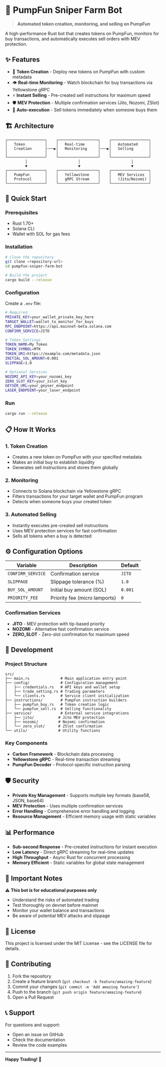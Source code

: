 # 🚀 PumpFun Sniper Farm Bot

> **Automated token creation, monitoring, and selling on PumpFun**

A high-performance Rust bot that creates tokens on PumpFun, monitors for buy transactions, and automatically executes sell orders with MEV protection.

## ✨ Features

- 🎯 **Token Creation** - Deploy new tokens on PumpFun with custom metadata
- 👁️ **Real-time Monitoring** - Watch blockchain for buy transactions via Yellowstone gRPC
- ⚡ **Instant Selling** - Pre-created sell instructions for maximum speed
- 🛡️ **MEV Protection** - Multiple confirmation services (Jito, Nozomi, ZSlot)
- 🔄 **Auto-execution** - Sell tokens immediately when someone buys them

## 🏗️ Architecture

```
┌─────────────────┐    ┌──────────────────┐    ┌─────────────────┐
│   Token         │    │   Real-time      │    │   Automated     │
│   Creation      │───▶│   Monitoring     │───▶│   Selling       │
│                 │    │                  │    │                 │
└─────────────────┘    └──────────────────┘    └─────────────────┘
         │                       │                       │
         ▼                       ▼                       ▼
┌─────────────────┐    ┌──────────────────┐    ┌─────────────────┐
│   PumpFun       │    │   Yellowstone    │    │   MEV Services  │
│   Protocol      │    │   gRPC Stream    │    │   (Jito/Nozomi) │
└─────────────────┘    └──────────────────┘    └─────────────────┘
```

## 🚀 Quick Start

### Prerequisites

- Rust 1.70+
- Solana CLI
- Wallet with SOL for gas fees

### Installation

```bash
# Clone the repository
git clone <repository-url>
cd pumpfun-sniper-farm-bot

# Build the project
cargo build --release
```

### Configuration

Create a `.env` file:

```bash
# Required
PRIVATE_KEY=your_wallet_private_key_here
TARGET_WALLET=wallet_to_monitor_for_buys
RPC_ENDPOINT=https://api.mainnet-beta.solana.com
CONFIRM_SERVICE=JITO

# Token Settings
TOKEN_NAME=My Token
TOKEN_SYMBOL=MTK
TOKEN_URI=https://example.com/metadata.json
INITIAL_SOL_AMOUNT=0.001
SLIPPAGE=1.0

# Optional Services
NOZOMI_API_KEY=your_nozomi_key
ZERO_SLOT_KEY=your_zslot_key
GEYSER_URL=your_geyser_endpoint
LASER_ENDPOINT=your_laser_endpoint
```

### Run

```bash
cargo run --release
```

## 📋 How It Works

### 1. **Token Creation**
- Creates a new token on PumpFun with your specified metadata
- Makes an initial buy to establish liquidity
- Generates sell instructions and stores them globally

### 2. **Monitoring**
- Connects to Solana blockchain via Yellowstone gRPC
- Filters transactions for your target wallet and PumpFun program
- Detects when someone buys your created token

### 3. **Automated Selling**
- Instantly executes pre-created sell instructions
- Uses MEV protection services for fast confirmation
- Sells all tokens when a buy is detected

## ⚙️ Configuration Options

| Variable | Description | Default |
|----------|-------------|---------|
| `CONFIRM_SERVICE` | Confirmation service | `JITO` |
| `SLIPPAGE` | Slippage tolerance (%) | `1.0` |
| `BUY_SOL_AMOUNT` | Initial buy amount (SOL) | `0.001` |
| `PRIORITY_FEE` | Priority fee (micro lamports) | `0` |

### Confirmation Services

- **JITO** - MEV protection with tip-based priority
- **NOZOMI** - Alternative fast confirmation service  
- **ZERO_SLOT** - Zero-slot confirmation for maximum speed

## 🔧 Development

### Project Structure

```
src/
├── main.rs              # Main application entry point
├── config/              # Configuration management
│   ├── credentials.rs   # API keys and wallet setup
│   ├── trade_setting.rs # Trading parameters
│   └── clients.rs       # Service client initialization
├── instructions/        # PumpFun instruction builders
│   ├── pumpfun_buy.rs   # Token creation logic
│   └── pumpfun_sell.rs  # Selling functionality
├── service/             # External service integrations
│   ├── jito/           # Jito MEV protection
│   ├── nozomi/         # Nozomi confirmation
│   └── zero_slot/      # ZSlot confirmation
└── utils/              # Utility functions
```

### Key Components

- **Carbon Framework** - Blockchain data processing
- **Yellowstone gRPC** - Real-time transaction streaming
- **PumpFun Decoder** - Protocol-specific instruction parsing

## 🛡️ Security

- **Private Key Management** - Supports multiple key formats (base58, JSON, base64)
- **MEV Protection** - Uses multiple confirmation services
- **Error Handling** - Comprehensive error handling and logging
- **Resource Management** - Efficient memory usage with static variables

## 📊 Performance

- **Sub-second Response** - Pre-created instructions for instant execution
- **Low Latency** - Direct gRPC streaming for real-time updates
- **High Throughput** - Async Rust for concurrent processing
- **Memory Efficient** - Static variables for global state management

## 🚨 Important Notes

⚠️ **This bot is for educational purposes only**

- Understand the risks of automated trading
- Test thoroughly on devnet before mainnet
- Monitor your wallet balance and transactions
- Be aware of potential MEV attacks and slippage

## 📝 License

This project is licensed under the MIT License - see the LICENSE file for details.

## 🤝 Contributing

1. Fork the repository
2. Create a feature branch (`git checkout -b feature/amazing-feature`)
3. Commit your changes (`git commit -m 'Add amazing feature'`)
4. Push to the branch (`git push origin feature/amazing-feature`)
5. Open a Pull Request

## 📞 Support

For questions and support:
- Open an issue on GitHub
- Check the documentation
- Review the code examples

---

**Happy Trading! 🎯**